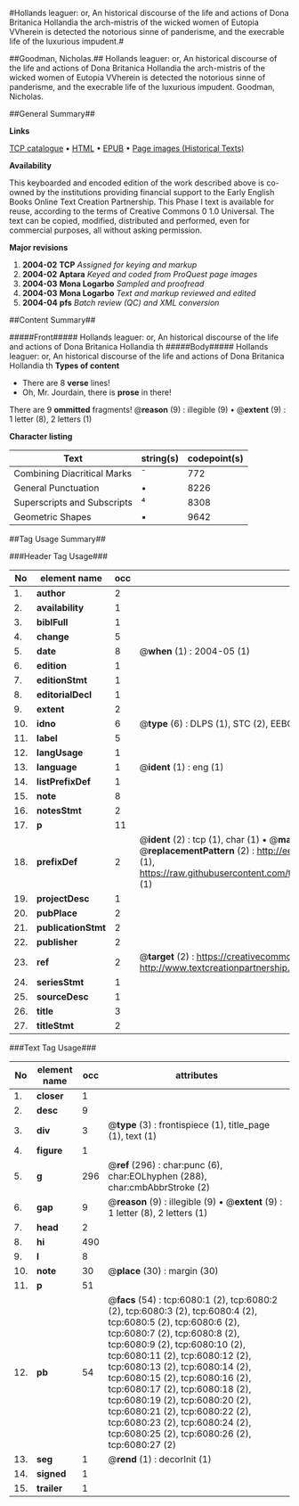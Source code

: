 #Hollands leaguer: or, An historical discourse of the life and actions of Dona Britanica Hollandia the arch-mistris of the wicked women of Eutopia VVherein is detected the notorious sinne of panderisme, and the execrable life of the luxurious impudent.#

##Goodman, Nicholas.##
Hollands leaguer: or, An historical discourse of the life and actions of Dona Britanica Hollandia the arch-mistris of the wicked women of Eutopia VVherein is detected the notorious sinne of panderisme, and the execrable life of the luxurious impudent.
Goodman, Nicholas.

##General Summary##

**Links**

[TCP catalogue](http://www.ota.ox.ac.uk/tcp/)  • 
[HTML](http://tei.it.ox.ac.uk/tcp/Texts-HTML/free/A01/A01886.html)  • 
[EPUB](http://tei.it.ox.ac.uk/tcp/Texts-EPUB/free/A01/A01886.epub) • 
[Page images (Historical Texts)](https://data.historicaltexts.jisc.ac.uk/view?pubId=eebo-99841494e&pageId=eebo-99841494e-6080-1)

**Availability**

This keyboarded and encoded edition of the
	       work described above is co-owned by the institutions
	       providing financial support to the Early English Books
	       Online Text Creation Partnership. This Phase I text is
	       available for reuse, according to the terms of Creative
	       Commons 0 1.0 Universal. The text can be copied,
	       modified, distributed and performed, even for
	       commercial purposes, all without asking permission.

**Major revisions**

1. __2004-02__ __TCP__ *Assigned for keying and markup*
1. __2004-02__ __Aptara__ *Keyed and coded from ProQuest page images*
1. __2004-03__ __Mona Logarbo__ *Sampled and proofread*
1. __2004-03__ __Mona Logarbo__ *Text and markup reviewed and edited*
1. __2004-04__ __pfs__ *Batch review (QC) and XML conversion*

##Content Summary##

#####Front#####
Hollands leaguer: or, An historical discourse of the life and actions of Dona Britanica Hollandia th
#####Body#####
Hollands leaguer: or, An historical discourse of the life and actions of Dona Britanica Hollandia th
**Types of content**

  * There are 8 **verse** lines!
  * Oh, Mr. Jourdain, there is **prose** in there!

There are 9 **ommitted** fragments! 
 @__reason__ (9) : illegible (9)  •  @__extent__ (9) : 1 letter (8), 2 letters (1)

**Character listing**


|Text|string(s)|codepoint(s)|
|---|---|---|
|Combining             Diacritical Marks|̄|772|
|General Punctuation|•|8226|
|Superscripts             and Subscripts|⁴|8308|
|Geometric Shapes|▪|9642|

##Tag Usage Summary##

###Header Tag Usage###

|No|element name|occ|attributes|
|---|---|---|---|
|1.|__author__|2||
|2.|__availability__|1||
|3.|__biblFull__|1||
|4.|__change__|5||
|5.|__date__|8| @__when__ (1) : 2004-05 (1)|
|6.|__edition__|1||
|7.|__editionStmt__|1||
|8.|__editorialDecl__|1||
|9.|__extent__|2||
|10.|__idno__|6| @__type__ (6) : DLPS (1), STC (2), EEBO-CITATION (1), PROQUEST (1), VID (1)|
|11.|__label__|5||
|12.|__langUsage__|1||
|13.|__language__|1| @__ident__ (1) : eng (1)|
|14.|__listPrefixDef__|1||
|15.|__note__|8||
|16.|__notesStmt__|2||
|17.|__p__|11||
|18.|__prefixDef__|2| @__ident__ (2) : tcp (1), char (1)  •  @__matchPattern__ (2) : ([0-9\-]+):([0-9IVX]+) (1), (.+) (1)  •  @__replacementPattern__ (2) : http://eebo.chadwyck.com/downloadtiff?vid=$1&page=$2 (1), https://raw.githubusercontent.com/textcreationpartnership/Texts/master/tcpchars.xml#$1 (1)|
|19.|__projectDesc__|1||
|20.|__pubPlace__|2||
|21.|__publicationStmt__|2||
|22.|__publisher__|2||
|23.|__ref__|2| @__target__ (2) : https://creativecommons.org/publicdomain/zero/1.0/ (1), http://www.textcreationpartnership.org/docs/. (1)|
|24.|__seriesStmt__|1||
|25.|__sourceDesc__|1||
|26.|__title__|3||
|27.|__titleStmt__|2||


###Text Tag Usage###

|No|element name|occ|attributes|
|---|---|---|---|
|1.|__closer__|1||
|2.|__desc__|9||
|3.|__div__|3| @__type__ (3) : frontispiece (1), title_page (1), text (1)|
|4.|__figure__|1||
|5.|__g__|296| @__ref__ (296) : char:punc (6), char:EOLhyphen (288), char:cmbAbbrStroke (2)|
|6.|__gap__|9| @__reason__ (9) : illegible (9)  •  @__extent__ (9) : 1 letter (8), 2 letters (1)|
|7.|__head__|2||
|8.|__hi__|490||
|9.|__l__|8||
|10.|__note__|30| @__place__ (30) : margin (30)|
|11.|__p__|51||
|12.|__pb__|54| @__facs__ (54) : tcp:6080:1 (2), tcp:6080:2 (2), tcp:6080:3 (2), tcp:6080:4 (2), tcp:6080:5 (2), tcp:6080:6 (2), tcp:6080:7 (2), tcp:6080:8 (2), tcp:6080:9 (2), tcp:6080:10 (2), tcp:6080:11 (2), tcp:6080:12 (2), tcp:6080:13 (2), tcp:6080:14 (2), tcp:6080:15 (2), tcp:6080:16 (2), tcp:6080:17 (2), tcp:6080:18 (2), tcp:6080:19 (2), tcp:6080:20 (2), tcp:6080:21 (2), tcp:6080:22 (2), tcp:6080:23 (2), tcp:6080:24 (2), tcp:6080:25 (2), tcp:6080:26 (2), tcp:6080:27 (2)|
|13.|__seg__|1| @__rend__ (1) : decorInit (1)|
|14.|__signed__|1||
|15.|__trailer__|1||
